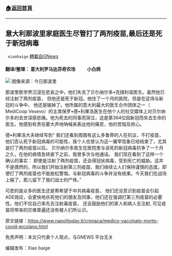 ###  [:house:返回首頁](https://github.com/ourhimalayas/txt)
---


## 意大利那波里家庭医生尽管打了两剂疫苗,最后还是死于新冠病毒
` xiaobaige` [轉載自GNews](https://gnews.org/zh-hans/1608470/)

#### 翻译/整理： 意大利罗马达芬奇农场           小白鸽
![](https://assets.gnews.org/wp-content/uploads/2021/10/Schermata-2021-10-21-alle-16.20.28.png)
图像来源：今日那波里

那波里医学界沉浸在悲哀之中，他们失去了贝尓纳尔多•克措利诺医生。虽然他已经注射了两剂疫苗， 但他还是死于新冠。他住了一个月的医院，但是在这场与新冠的斗争中， 他还是输掉了。他所属的意大利最大的医生合作团体之一（ MediCoop Vesevo）的主席保罗•德•利果洛医生在他个人的社交媒体上对贝尔纳尔多的去世深感悲痛。他为死去的同事而哭泣，这是第364位因新冠而失去生命的医生。他感到有责任要大声地呐喊来表达他的痛苦，他的苦恼及担心。

德•利果洛大夫继续写到“ 我们还看到周围有这么多鲁莽的人在抗议，不打疫苗， 他们否认死于新冠病毒的可能性，我个人也曾认为这一屠宰现象已经结束了，尤其是打了两剂疫苗以后。 贝尔纳尔多医生在医院里与该死的新冠病毒抗争了一个月之久，在他的病情急转直下之前，我曾多次与他通话。 我们现在看到了这样一个确认的事实： 即使是注射了两剂疫苗，还会得冠状病毒，受到死亡的威胁。这并不是偶然的，所以我们开始注射第三剂疫苗，我们继续让人们保持谨慎的态度。即使打了两剂疫苗也不能放松警惕。与新冠病毒的斗争并没有结束。今天我们在战场上输了，那儿留下了我们战士的尸体。”

可悲的是众多的医生还是寄希望于中共病毒疫苗， 他们还没意识到疫苗会引起ADE效应，会更快地杀死他们的朋友及同事，他们还在强调打第三剂疫苗的必要性。他们不仅自己率先去注射毒疫苗， 还会鼓励他们的家人和病人去注射, 可见疫苗将带来的灾难普遍还没有被人们所认识。

原文链接：https://www.napolitoday.it/cronaca/medico-vaccinato-morto-covid-ercolano.html

免责声明：本文只代表个人观点，与GNEWS 平台无关

编辑发布：Xiao baige
